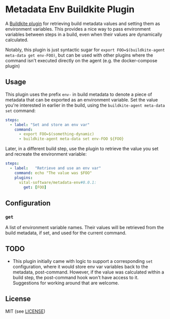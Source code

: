 # Metadata Env Buildkite Plugin

A [Buildkite plugin](https://buildkite.com/docs/agent/v3/plugins) for
retrieving build metadata values and setting them as environment variables.
This provides a nice way to pass environment variables between steps in a
build, even when their values are dynamically calculated.

Notably, this plugin is just syntactic sugar for `export FOO=$(buildkite-agent
meta-data get env-FOO)`, but can be used with other plugins where the command
isn't executed directly on the agent (e.g. the docker-compose plugin)

## Usage

This plugin uses the prefix `env-` in build metadata to denote a piece of
metadata that can be exported as an environment variable. Set the value you're
interested in earlier in the build, using the `buildkite-agent meta-data set`
command:

```yaml
steps:
  - label: "Set and store an env var"
    command:
      - export FOO=$(something-dynamic)
      - buildkite-agent meta-data set env-FOO ${FOO}
```

Later, in a different build step, use the plugin to retrieve the value you set
and recreate the environment variable:

```yaml
steps:
  - label:   "Retrieve and use an env var"
    command: echo "The value was $FOO"
    plugins:
      vital-software/metadata-env#0.0.1:
        get: [FOO]
```

## Configuration

### `get`

A list of environment variable names. Their values will be retrieved from the
build metadata, if set, and used for the current command.

## TODO

- This plugin initially came with logic to support a corresponding `set`
  configuration, where it would store env var variables back to the metadata,
  post-command. However, if the value was calculated within a build step, the
  post-command hook won't have access to it. Suggestions for working around
  that are welcome.

## License

MIT (see [LICENSE](LICENSE))
